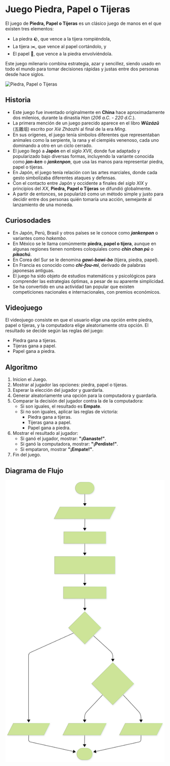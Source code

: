 # Juego Piedra, Papel o Tijeras

El juego de **Piedra, Papel o Tijeras** es un clásico juego de manos en el que existen tres elementos:

- La piedra 🪨, que vence a la tijera rompiéndola,
- La tijera ✂️, que vence al papel cortándolo, y
- El papel 📄, que vence a la piedra envolviéndola.

Este juego milenario combina estrategia, azar y sencillez, siendo usado en todo el mundo para tomar decisiones rápidas y justas entre dos personas desde hace siglos.

![Piedra, Papel o Tijeras](https://upload.wikimedia.org/wikipedia/commons/6/67/Rock-paper-scissors.svg)

## Historia

- Este juego fue inventado originalmente en **China** hace aproximadamente dos milenios, durante la dinastía _Han_ (_206 a.C. - 220 d.C._).
- La primera mención de un juego parecido aparece en el libro _**Wǔzázǔ**_ (五雜俎) escrito por _Xiè Zhàozhì_ al final de la era _Ming_.
- En sus orígenes, el juego tenía símbolos diferentes que representaban animales como la serpiente, la rana y el ciempiés venenoso, cada uno dominando a otro en un ciclo cerrado.
- El juego llegó a **Japón** en el _siglo XVII_, donde fue adaptado y popularizado bajo diversas formas, incluyendo la variante conocida como _**jan-ken**_ o _**jankenpon**_, que usa las manos para representar piedra, papel o tijeras.
- En Japón, el juego tenía relación con las artes marciales, donde cada gesto simbolizaba diferentes ataques y defensas.
- Con el contacto entre Japón y occidente a finales del _siglo XIX_ y principios del _XX_, **Piedra, Papel o Tijeras** se difundió globalmente.
- A partir de entonces, se popularizó como un método simple y justo para decidir entre dos personas quién tomaría una acción, semejante al lanzamiento de una moneda.

## Curiosodades

- En Japón, Perú, Brasil y otros países se le conoce como _**jankenpon**_ o variantes como _hakembo_.
- En México se le llama comúnmente **piedra, papel o tijera**, aunque en algunas regiones tienen nombres coloquiales como _**chin chan pú**_ o _**pikachú**_.
- En Corea del Sur se le denomina _**gawi-bawi-bo**_ (tijera, piedra, papel).
- En Francia es conocido como _**chi-fou-mi**_, derivado de palabras japonesas antiguas.
- El juego ha sido objeto de estudios matemáticos y psicológicos para comprender las estrategias óptimas, a pesar de su aparente simplicidad.
- Se ha convertido en una actividad tan popular que existen competiciones nacionales e internacionales, con premios económicos.

## Videojuego

El videojuego consiste en que el usuario elige una opción entre piedra, papel o tijeras, y la computadora elige aleatoriamente otra opción. El resultado se decide según las reglas del juego:

- Piedra gana a tijeras.
- Tijeras gana a papel.
- Papel gana a piedra.

## Algoritmo

1. Inicion el Juego.
1. Mostrar al jugador las opciones: piedra, papel o tijeras.
1. Esperar la elección del jugador y guardarla.
1. Generar aleatoriamente una opción para la computadora y guardarla.
1. Comparar la decisión del jugador contra la de la computadora:
   - Si son iguales, el resultado es **Empate**.
   - Si no son iguales, aplicar las reglas de victoria:
     - Piedra gana a tijeras.
     - Tijeras gana a papel.
     - Papel gana a piedra.
1. Mostrar el resultado al jugador:
   - Si ganó el jugador, mostrar: **"¡Ganaste!"**.
   - Si ganó la computadora, mostrar: **"¡Perdiste!"**.
   - Si empataron, mostrar **"¡Empate!"**.
1. Fin del juego.

## Diagrama de Flujo

![Diagrama de Flujo del Juego de Piedra, Papel o Tijeras](./ppt-diagrama.svg)
